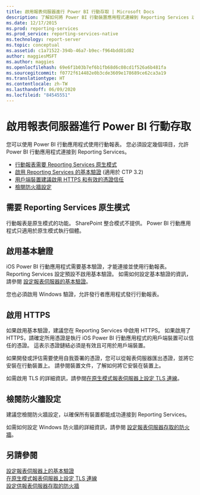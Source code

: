 ```yaml
---
title: 啟用報表伺服器進行 Power BI 行動存取 | Microsoft Docs
description: 了解如何將 Power BI 行動裝置應用程式連線到 Reporting Services 以取用行動報表。 行動報表是原生模式的功能。
ms.date: 12/17/2015
ms.prod: reporting-services
ms.prod_service: reporting-services-native
ms.technology: report-server
ms.topic: conceptual
ms.assetid: c1a71522-394b-46a7-b9ec-f964bdd81d82
author: maggiesMSFT
ms.author: maggies
ms.openlocfilehash: 69e6f1b03b7ef6b1fb68d6c08cd1f526a6b481fa
ms.sourcegitcommit: f0772f614482e0b3cde3609e178689ce62ca3a19
ms.translationtype: HT
ms.contentlocale: zh-TW
ms.lasthandoff: 06/09/2020
ms.locfileid: "84545551"
---
```

# <a name="enable-a-report-server-for-power-bi-mobile-access"></a>啟用報表伺服器進行 Power BI 行動存取
您可以使用 Power BI 行動應用程式使用行動報表。 您必須設定幾個項目，允許 Power BI 行動應用程式連接到 Reporting Services。  
  
-   [行動報表需要 Reporting Services 原生模式](#nativemode)  
-   [啟用 Reporting Services 的基本驗證](#basicauth) (適用於 CTP 3.2)  
-   [用戶端裝置建議啟用 HTTPS 和有效的憑證信任](#https)  
-   [檢閱防火牆設定](#firewall)  
  
<a name="nativemode"/> 

## <a name="reporting-services-native-mode-required"></a>需要 Reporting Services 原生模式  
行動報表是原生模式的功能。 SharePoint 整合模式不提供。 Power BI 行動應用程式只適用於原生模式執行個體。  
  
<a name="basicauth"/>  

## <a name="enable-basic-authentication"></a>啟用基本驗證  
iOS Power BI 行動應用程式需要基本驗證，才能連接並使用行動報表。 Reporting Services 設定預設不啟用基本驗證。 如需如何設定基本驗證的資訊，請參閱 [設定報表伺服器的基本驗證](../../reporting-services/security/configure-windows-authentication-on-the-report-server.md)。  
  
您也必須啟用 Windows 驗證，允許發行者應用程式發行行動報表。  
  
<a name="https"/>  

## <a name="enable-https"></a>啟用 HTTPS  
如果啟用基本驗證，建議您在 Reporting Services 中啟用 HTTPS。 如果啟用了 HTTPS，請確定所用憑證是執行 iOS Power BI 行動應用程式的用戶端裝置可以信任的憑證。 這表示憑證鏈結必須是有效且可用於用戶端裝置。  
  
如果開發或評估需要使用自我簽署的憑證，您可以從報表伺服器匯出憑證，並將它安裝在行動裝置上。 請參閱裝置文件，了解如何將它安裝在裝置上。  
  
如需啟用 TLS 的詳細資訊，請參閱[在原生模式報表伺服器上設定 TLS 連線](../../reporting-services/security/configure-ssl-connections-on-a-native-mode-report-server.md)。  
  
<a name="firewall"/>
  
## <a name="review-firewall-settings"></a>檢閱防火牆設定  
建議您檢閱防火牆設定，以確保所有裝置都能成功連接到 Reporting Services。   
  
如需如何設定 Windows 防火牆的詳細資訊，請參閱 [設定報表伺服器存取的防火牆](../../reporting-services/report-server/configure-a-firewall-for-report-server-access.md)。  
  
## <a name="see-also"></a>另請參閱  
  
[設定報表伺服器上的基本驗證](../../reporting-services/security/configure-windows-authentication-on-the-report-server.md)  
[在原生模式報表伺服器上設定 TLS 連線](../../reporting-services/security/configure-ssl-connections-on-a-native-mode-report-server.md)  
[設定供報表伺服器存取的防火牆](../../reporting-services/report-server/configure-a-firewall-for-report-server-access.md)  
  
  
  
  
  
  

